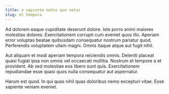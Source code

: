 ```yaml
---
title: a sapiente natus quo natus
slug: et tempora
---
```


Ad dolorem eaque cupiditate deserunt dolore. Iste porro animi maiores molestias dolores. Exercitationem corrupti cum eveniet quos illo. Aperiam error voluptas beatae quibusdam consequatur nostrum pariatur quod. Perferendis voluptatem ullam magni. Omnis itaque atque aut fugit nihil.

Aut aliquam et modi aperiam tempora reiciendis omnis. Deleniti placeat quasi fugiat ipsa non omnis vel occaecati mollitia. Nostrum et tempore a et provident. Ab sed molestiae eos libero sunt quis. Exercitationem repudiandae esse quasi quos nulla consequatur aut aspernatur.

Harum est quod. In qui quas nihil quas doloribus nemo excepturi vitae. Esse sapiente veniam eveniet.
